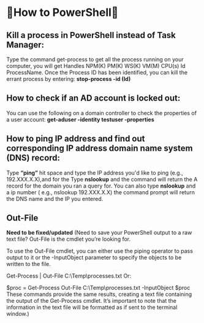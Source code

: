 # 📃How to PowerShell📃

## Kill a process in PowerShell instead of Task Manager: 
Type the command get-process to get all the process running on your computer, you will get Handles NPM(K) PM(K) WS(K) VM(M) CPU(s) Id ProcessName. Once the Process ID has been identified, you can kill the errant process by entering:             **stop-process -id (Id)**

## How to check if an AD account is locked out:
You can use the following on a domain controller to check the properties of a user account:    **get-aduser -identity testuser -properties**

## How to ping IP address and find out corresponding IP address domain name system (DNS) record:
Type **“ping”** hit space and type the IP address you'd like to ping (e.g., 192.XXX.X.X),and for the Type **nslookup** and the command will return the A record for the domain you ran a query for. You can also type **nslookup** and a ip number ( e.g., nslookup 192.XXX.X.X) the command prompt will return the DNS name and the IP you entered.

## Out-File
**Need to be fixed/updated** (Need to save your PowerShell output to a raw text file? Out-File is the cmdlet you’re looking for.

To use the Out-File cmdlet, you can either use the piping operator to pass output to it or the -InputObject parameter to specify the objects to be written to the file.

Get-Process | Out-File C:\Temp\processes.txt
Or:

$proc = Get-Process
Out-File C:\Temp\processes.txt -InputObject $proc
These commands provide the same results, creating a text file containing the output of the Get-Process cmdlet. It’s important to note that the information in the text file will be formatted as if sent to the terminal window.)
